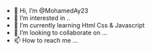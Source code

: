 - 👋 Hi, I’m @MohamedAy23
- 👀 I’m interested in ..
- 🌱 I’m currently learning Html Css & Javascript
- 💞️ I’m looking to collaborate on ...
- 📫 How to reach me ...

<!---
MohamedAy23/MohamedAy23 is a ✨ special ✨ repository because its `README.md` (this file) appears on your GitHub profile.
You can click the Preview link to take a look at your changes.
--->
